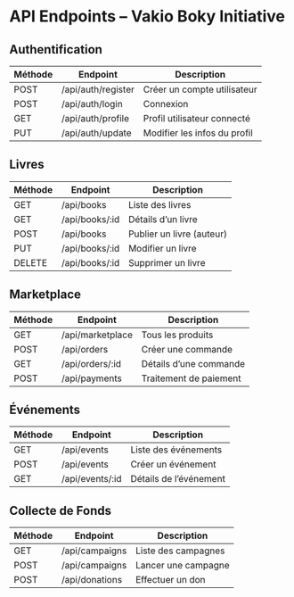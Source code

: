 # API Endpoints – Vakio Boky Initiative

## Authentification
| Méthode | Endpoint | Description |
|----------|-----------|-------------|
| POST | /api/auth/register | Créer un compte utilisateur |
| POST | /api/auth/login | Connexion |
| GET | /api/auth/profile | Profil utilisateur connecté |
| PUT | /api/auth/update | Modifier les infos du profil |

## Livres
| Méthode | Endpoint | Description |
|----------|-----------|-------------|
| GET | /api/books | Liste des livres |
| GET | /api/books/:id | Détails d’un livre |
| POST | /api/books | Publier un livre (auteur) |
| PUT | /api/books/:id | Modifier un livre |
| DELETE | /api/books/:id | Supprimer un livre |

## Marketplace
| Méthode | Endpoint | Description |
|----------|-----------|-------------|
| GET | /api/marketplace | Tous les produits |
| POST | /api/orders | Créer une commande |
| GET | /api/orders/:id | Détails d’une commande |
| POST | /api/payments | Traitement de paiement |

## Événements
| Méthode | Endpoint | Description |
|----------|-----------|-------------|
| GET | /api/events | Liste des événements |
| POST | /api/events | Créer un événement |
| GET | /api/events/:id | Détails de l’événement |

## Collecte de Fonds
| Méthode | Endpoint | Description |
|----------|-----------|-------------|
| GET | /api/campaigns | Liste des campagnes |
| POST | /api/campaigns | Lancer une campagne |
| POST | /api/donations | Effectuer un don |
